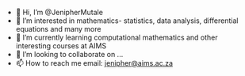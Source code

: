 - 👋 Hi, I’m @JenipherMutale
- 👀 I’m interested in mathematics- statistics, data analysis, differential equations and many more
- 🌱 I’m currently learning computational mathematics and other interesting courses at AIMS
- 💞️ I’m looking to collaborate on ...
- 📫 How to reach me email: jenipher@aims.ac.za

<!---
JenipherMutale/JenipherMutale is a ✨ special ✨ repository because its `README.md` (this file) appears on your GitHub profile.
You can click the Preview link to take a look at your changes.
--->
